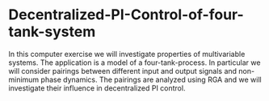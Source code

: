 # Decentralized-PI-Control-of-four-tank-system

In this computer exercise we will investigate properties of multivariable systems. The application is a model of a four-tank-process. In particular we will consider pairings between different input and output signals and non-minimum phase dynamics. The pairings are analyzed using RGA and we will investigate their influence in decentralized PI control.
